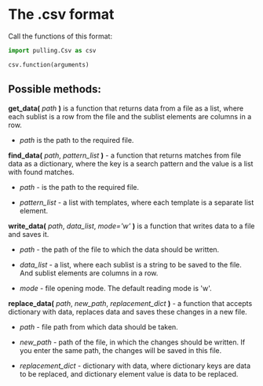 # The .csv format
Call the functions of this format:

```python
import pulling.Csv as csv

csv.function(arguments)
```
## Possible methods:
**get_data(** *path* **)** is a function that returns data from a file as a list, where each sublist is a row from the file and the sublist elements are columns in a row.

 - *path* is the path to the required file.


**find_data(** *path*, *pattern_list* **)** - a function that returns matches from file data as a dictionary, where the key is a search pattern and the value is a list with found matches.

 - *path* - is the path to the required file.

 - *pattern_list* - a list with templates, where each template is a separate list element.


**write_data(** *path*, *data_list*, *mode='w'* **)** is a function that writes data to a file and saves it.

 - *path* - the path of the file to which the data should be written.

 - *data_list* - a list, where each sublist is a string to be saved to the file. And sublist elements are columns in a row.

 - *mode* - file opening mode. The default reading mode is 'w'.



**replace_data(** *path*, *new_path*, *replacement_dict* **)** - a function that accepts dictionary with data, replaces data and saves these changes in a new file.

 - *path* - file path from which data should be taken.

 - *new_path* - path of the file, in which the changes should be written. If you enter the same path, the changes will be saved in this file.

 - *replacement_dict* - dictionary with data, where dictionary keys are data to be replaced, and dictionary element value is data to be replaced.